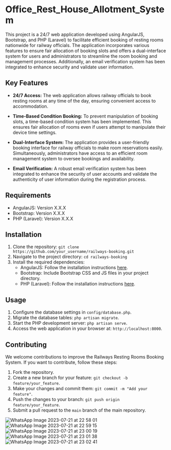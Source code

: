 # Office_Rest_House_Allotment_System

This project is a 24/7 web application developed using AngularJS, Bootstrap, and PHP (Laravel) to facilitate efficient booking of resting rooms nationwide for railway officials. The application incorporates various features to ensure fair allocation of booking slots and offers a dual-interface system for users and administrators to streamline the room booking and management processes. Additionally, an email verification system has been integrated to enhance security and validate user information.

## Key Features

- **24/7 Access:** The web application allows railway officials to book resting rooms at any time of the day, ensuring convenient access to accommodation.

- **Time-Based Condition Booking:** To prevent manipulation of booking slots, a time-based condition system has been implemented. This ensures fair allocation of rooms even if users attempt to manipulate their device time settings.

- **Dual-Interface System:** The application provides a user-friendly booking interface for railway officials to make room reservations easily. Simultaneously, administrators have access to an efficient room management system to oversee bookings and availability.

- **Email Verification:** A robust email verification system has been integrated to enhance the security of user accounts and validate the authenticity of user information during the registration process.

## Requirements

- AngularJS: Version X.X.X
- Bootstrap: Version X.X.X
- PHP (Laravel): Version X.X.X

## Installation

1. Clone the repository: `git clone https://github.com/your_username/railways-booking.git`
2. Navigate to the project directory: `cd railways-booking`
3. Install the required dependencies:
   - AngularJS: Follow the installation instructions [here](link_to_angularjs_docs).
   - Bootstrap: Include Bootstrap CSS and JS files in your project directory.
   - PHP (Laravel): Follow the installation instructions [here](link_to_laravel_docs).

## Usage

1. Configure the database settings in `config/database.php`.
2. Migrate the database tables: `php artisan migrate`.
3. Start the PHP development server: `php artisan serve`.
4. Access the web application in your browser at: `http://localhost:8000`.

## Contributing

We welcome contributions to improve the Railways Resting Rooms Booking System. If you want to contribute, follow these steps:

1. Fork the repository.
2. Create a new branch for your feature: `git checkout -b feature/your_feature`.
3. Make your changes and commit them: `git commit -m "Add your feature"`.
4. Push the changes to your branch: `git push origin feature/your_feature`.
5. Submit a pull request to the `main` branch of the main repository.

![WhatsApp Image 2023-07-21 at 22 58 01](https://github.com/mohit-kota/Office_Rest_House_Allotment_System/assets/96908137/d6c6a09e-5670-4093-945a-aa24617b3872)
![WhatsApp Image 2023-07-21 at 22 59 15](https://github.com/mohit-kota/Office_Rest_House_Allotment_System/assets/96908137/0e4ba0d1-66f0-4dc7-80bd-1ba5008ad245)
![WhatsApp Image 2023-07-21 at 23 00 19](https://github.com/mohit-kota/Office_Rest_House_Allotment_System/assets/96908137/34ccae0c-a382-473e-9890-632b0ff9ad48)
![WhatsApp Image 2023-07-21 at 23 01 38](https://github.com/mohit-kota/Office_Rest_House_Allotment_System/assets/96908137/ed8c6436-c6cf-46b9-b235-8929f488060e)
![WhatsApp Image 2023-07-21 at 23 02 41](https://github.com/mohit-kota/Office_Rest_House_Allotment_System/assets/96908137/5128e505-4d73-417d-97e4-14137cec094f)

